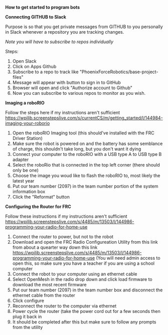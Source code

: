 **How to get started to program bots**


**Connecting GITHUB to Slack**

Purpose is so that you get private messages from GITHUB to you personally in Slack whenever a repository you are
tracking changes.

_Note you will have to subscribe to repos individually_

Steps:
1. Open Slack
1. Click on Apps Github
1. Subscribe to a repo to track like "PhoenixForceRobotics/base-project-files"
1. Message will appear with button to sign in to GitHub
1. Browser will open and click "Authorize account to Github"
1. Now you can subscribe to various repos to monitor as you wish.


**Imaging a roboRIO** 

Follow the steps here if my instructions aren't sufficient https://wpilib.screenstepslive.com/s/currentCS/m/getting_started/l/144984-imaging-your-roborio

1. Open the roboRIO Imaging tool (this should've installed with the FRC Driver Station)
1. Make sure the robot is powered on and the battery has some semblance of charge, this shouldn't take long, but you don't want it dying 
1. Connect your computer to the roboRIO with a USB type A to USB type B adapter 
1. Select the roboRio that is connected in the top left corner (there should only be one)
1. Choose the image you woud like to flash the roboRIO to, most likely the latest year
1. Put our team number (2097) in the team number portion of the system information box
1. Click the "Reformat" button


**Configuring the Router for FRC**

Follow these instructions if my instructions aren't sufficient https://wpilib.screenstepslive.com/s/4485/m/13503/l/144986-programming-your-radio-for-home-use

1. Connect the router to power, but not to the robot
1. Download and open the FRC Radio Configureation Utility from this link from about a quearter way down this link https://wpilib.screenstepslive.com/s/4485/m/13503/l/144986-programming-your-radio-for-home-use (You will need admin access to open this, so make sure you have a teacher if you are using a school computer
1. Connect the robot to your computer using an ethernet cable
1. Select OpenMesh in the radio drop down and click load firmware to download the most recent firmware
1. Put our team number (2097) in the team number box and disconnect the ethernet cable from the router
1. Click configure
1. Reconnect the router to the computer via ethernet
1. Power cycle the router (take the power cord out for a few seconds then plug it back in
1. It should be completed after this but make sure to follow any prompts from the utility

